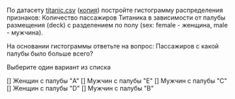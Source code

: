 По датасету [titanic.csv](https://stepik.org/media/attachments/lesson/313078/titanic.csv) ([копия](https://github.com/mwaskom/seaborn-data/blob/master/titanic.csv)) постройте гистограмму распределения признаков: Количество пассажиров Титаника в зависимости от палубы размещения (deck) с разделением по полу (sex: female - женщина, male - мужчина).

На основании гистограммы ответьте на вопрос: Пассажиров с какой палубы было больше всего?

Выберите один вариант из списка

[] Женщин с палубы "A"
[] Мужчин с палубы "E"
[] Мужчин с палубы "C"
[] Женщин с палубы "D"
[] Мужчин с палубы "B"
